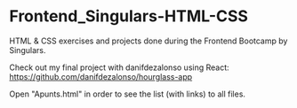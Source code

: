 # Frontend_Singulars-HTML-CSS

HTML &amp; CSS exercises and projects done during the Frontend Bootcamp by Singulars. 

Check out my final project with danifdezalonso using React: https://github.com/danifdezalonso/hourglass-app

Open "Apunts.html" in order to see the list (with links) to all files.

